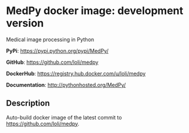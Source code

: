 MedPy docker image: development version
=======================================

Medical image processing in Python

**PyPi**: <https://pypi.python.org/pypi/MedPy/>

**GitHub**: <https://github.com/loli/medpy>

**DockerHub**: <https://registry.hub.docker.com/u/loli/medpy>

**Documentation**: <http://pythonhosted.org/MedPy/>

Description
-----------
Auto-build docker image of the latest commit to <https://github.com/loli/medpy>.
